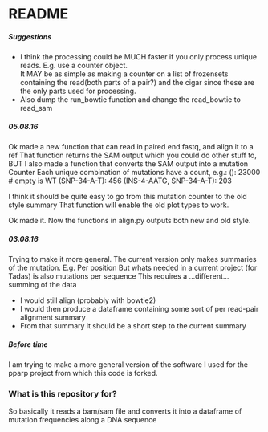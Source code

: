 # README #

##### Suggestions
* I think the processing could be MUCH faster if you only process unique reads. E.g. use a counter object.<br>
It MAY be as simple as making a counter on a list of frozensets containing the read(both parts of a pair?) and the cigar since these are the only parts used for processing.
* Also dump the run_bowtie function and change the read_bowtie to read_sam

##### 05.08.16
Ok made a new function that can read in paired end fastq, and align it to a ref
That function returns the SAM output which you could do other stuff to, BUT
I also made a function that converts the SAM output into a mutation Counter
Each unique combination of mutations have a count, e.g.:
(): 23000   # empty is WT
(SNP-34-A-T): 456
(INS-4-AATG, SNP-34-A-T): 203

I think it should be quite easy to go from this mutation counter to the old style summary
That function will enable the old plot types to work.

Ok made it. Now the functions in align.py outputs both new and old style.


##### 03.08.16
Trying to make it more general.
The current version only makes summaries of the mutation.
E.g. Per position
But whats needed in a current project (for Tadas) is also mutations per sequence
This requires a ...different... summing of the data
* I would still align (probably with bowtie2)
* I would then produce a dataframe containing some sort of per read-pair alignment summary
* From that summary it should be a short step to the current summary


##### Before time
I am trying to make a more general version of the software I used for the pparp project from which this code is forked.


### What is this repository for? ###

So basically it reads a bam/sam file and converts it into a dataframe of mutation frequencies along a DNA sequence